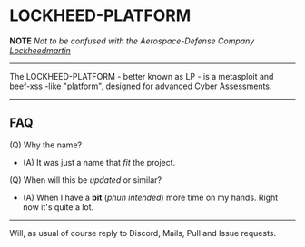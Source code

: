 # LOCKHEED-PLATFORM
**NOTE**
*Not to be confused with the Aerospace-Defense Company [Lockheedmartin](https://en.wikipedia.org/wiki/Lockheed_Martin)*

-----

The LOCKHEED-PLATFORM - better known as LP - is a metasploit and beef-xss -like "platform", designed for advanced Cyber Assessments.

-----



## FAQ

(Q) Why the name?
- (A) It was just a name that *fit* the project.

(Q) When will this be *updated* or similar?
- (A) When I have a **bit** (*phun intended*) more time on my hands. Right now it's quite a lot.



---
Will, as usual of course reply to Discord, Mails, Pull and Issue requests.

